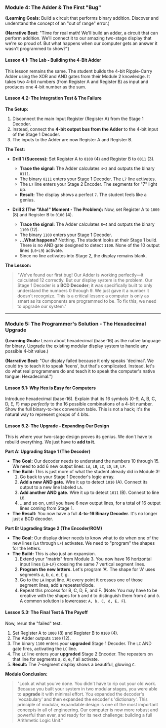 ### **Module 4: The Adder & The First "Bug"**

**(Learning Goals:** Build a circuit that performs binary addition. Discover and understand the concept of an "out of range" error.)

**(Narrative Beat:** "Time for real math! We'll build an adder, a circuit that can perform addition. We'll connect it to our amazing two-stage display that we're so proud of. But what happens when our computer gets an answer it wasn't programmed to show?")

#### **Lesson 4.1: The Lab - Building the 4-Bit Adder**

This lesson remains the same. The student builds the 4-bit Ripple-Carry Adder using the XOR and AND gates from their Module 2 knowledge. It takes two 4-bit numbers (from Register A and Register B) as input and produces one 4-bit number as the sum.

#### **Lesson 4.2: The Integration Test & The Failure**

**The Setup:**
1.  Disconnect the main Input Register (Register A) from the Stage 1 Decoder.
2.  Instead, connect the **4-bit output bus from the Adder** to the 4-bit input of the Stage 1 Decoder.
3.  The inputs to the Adder are now Register A and Register B.

**The Test:**
*   **Drill 1 (Success):** Set Register A to `0100` (4) and Register B to `0011` (3).
    *   **Trace the signal:** The Adder calculates `4+3` and outputs the binary `0111`.
    *   The binary `0111` enters your Stage 1 Decoder. The `L7` line activates.
    *   The `L7` line enters your Stage 2 Encoder. The segments for "7" light up.
    *   **Result:** The display shows a perfect `7`. The student feels like a genius.

*   **Drill 2 (The "Aha!" Moment - The Problem):** Now, set Register A to `1000` (8) and Register B to `0100` (4).
    *   **Trace the signal:** The Adder calculates `8+4` and outputs the binary `1100` (12).
    *   The binary `1100` enters your Stage 1 Decoder.
    *   **...What happens?** Nothing. The student looks at their Stage 1 build. There is no AND gate designed to detect `1100`. None of the 10 output lines (`L0`-`L9`) activate.
    *   Since no line activates into Stage 2, the display remains blank.

**The Lesson:**
> "We've found our first bug! Our Adder is working perfectly—it calculated 12 correctly. But our display system is the problem. Our Stage 1 Decoder is a **BCD Decoder**; it was specifically built to only understand the numbers 0 through 9. We just gave it a number it doesn't recognize. This is a critical lesson: a computer is only as smart as its components are programmed to be. To fix this, we need to upgrade our system."

---

### **Module 5: The Programmer's Solution - The Hexadecimal Upgrade**

**(Learning Goals:** Learn about hexadecimal (base-16) as the native language for binary. Upgrade the existing modular display system to handle any possible 4-bit value.)

**(Narrative Beat:** "Our display failed because it only speaks 'decimal'. We could try to teach it to speak 'teens', but that's complicated. Instead, let's do what real programmers do and teach it to speak the computer's native tongue: Hexadecimal.")

#### **Lesson 5.1: Why Hex is Easy for Computers**

Introduce hexadecimal (base-16). Explain that its 16 symbols (0-9, A, B, C, D, E, F) map *perfectly* to the 16 possible combinations of a 4-bit number. Show the full binary-to-hex conversion table. This is not a hack; it's the natural way to represent groups of 4 bits.

#### **Lesson 5.2: The Upgrade - Expanding Our Design**

This is where your two-stage design proves its genius. We don't have to rebuild everything. We just have to **add to it**.

**Part A: Upgrading Stage 1 (The Decoder)**
*   **The Goal:** Our decoder needs to understand the numbers 10 through 15. We need to add 6 new output lines: `LA`, `LB`, `LC`, `LD`, `LE`, `LF`.
*   **The Build:** This is just more of what the student already did in Module 3!
    1.  Go back to your Stage 1 Decoder's logic array.
    2.  **Add a new AND gate.** Wire it up to detect `1010` (A). Connect its output to a new line labeled `LA`.
    3.  **Add another AND gate.** Wire it up to detect `1011` (B). Connect to line `LB`.
    4.  ...and so on, until you have 6 new output lines, for a total of 16 output lines coming from Stage 1.
*   **The Result:** You now have a full **4-to-16 Binary Decoder**. It's no longer just a BCD decoder.

**Part B: Upgrading Stage 2 (The Encoder/ROM)**
*   **The Goal:** Our display driver needs to know what to do when one of the new lines (`LA` through `LF`) activates. We need to "program" the shapes for the letters.
*   **The Build:** This is also just an expansion.
    1.  Extend your "matrix" from Module 3. You now have 16 horizontal input lines (`L0`-`LF`) crossing the same 7 vertical segment lines.
    2.  **Program the new letters.** Let's program 'A'. The shape for 'A' uses segments a, b, c, e, f, g.
    3.  Go to the `LA` input line. At every point it crosses one of those segment lines, add a repeater/diode.
    4.  Repeat this process for B, C, D, E, and F. (Note: You may have to be creative with the shapes for `b` and `d` to distinguish them from `8` and `0`. A common solution is lowercase: `A, b, C, d, E, F`).

#### **Lesson 5.3: The Final Test & The Payoff**

Now, rerun the "failed" test.
1.  Set Register A to `1000` (8) and Register B to `0100` (4).
2.  The Adder outputs `1100` (12).
3.  The binary `1100` enters your **upgraded** Stage 1 Decoder. The `LC` AND gate fires, activating the `LC` line.
4.  The `LC` line enters your **upgraded** Stage 2 Encoder. The repeaters on that line for segments a, d, e, f all activate.
5.  **Result:** The 7-segment display shows a beautiful, glowing `C`.

**Module Conclusion:**
> "Look at what you've done. You didn't have to rip out your old work. Because you built your system in two modular stages, you were able to **upgrade** it with minimal effort. You expanded the decoder's 'vocabulary' and then expanded the encoder's 'dictionary'. This principle of modular, expandable design is one of the most important concepts in all of engineering. Our computer is now more robust and powerful than ever, and ready for its next challenge: building a full Arithmetic Logic Unit."